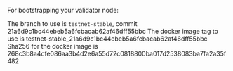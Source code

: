 For bootstrapping your validator node:

The branch to use is `testnet-stable`, commit 21a6d9c1bc44ebeb5a6fcbacab62af46dff55bbc
The docker image tag to use is testnet-stable_21a6d9c1bc44ebeb5a6fcbacab62af46dff55bbc
Sha256 for the docker image is 268c3b8a4cfe086aa3b4d2e6a55d72c0818800ba017d2538083ba7fa2a35f482

